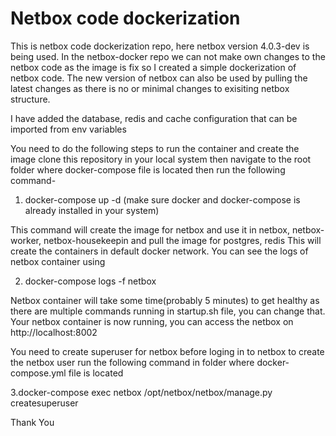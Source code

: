 
# Netbox code dockerization
This is netbox code dockerization repo, here netbox version 4.0.3-dev is being used.
In the netbox-docker repo we can not make own changes to the netbox code as the image is fix so I created a simple dockerization of netbox code.
The new version of netbox can also be used by pulling the latest changes as there is no or minimal changes to exisiting netbox structure.

I have added the database, redis and cache configuration that can be imported from env variables

You need to do the following steps to run the container and create the image
clone this repository in your local system then navigate to the root folder where docker-compose file is located then run the following command-

1. docker-compose up -d  (make sure docker and docker-compose is already installed in your system)
   
This command will create the image for netbox and use it in netbox, netbox-worker, netbox-housekeepin and pull the image for postgres, redis
This will create the containers in default docker network.
You can see the logs of netbox container using

2. docker-compose logs -f netbox
   
Netbox container will take some time(probably 5 minutes) to get healthy as there are multiple commands running in startup.sh file, you can change that.
Your netbox container is now running, you can access the netbox on http://localhost:8002

You need to create superuser for netbox before loging in to netbox
to create the netbox user run the following command in folder where docker-compose.yml file is located 

3.docker-compose exec netbox /opt/netbox/netbox/manage.py createsuperuser

Thank You
